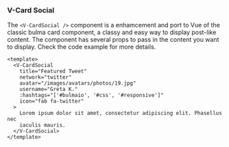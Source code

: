 ### V-Card Social

The `<V-CardSocial />` component is a enhamcement and port to Vue
of the classic bulma card component, a classy and easy way
to display post-like content. The component has several props
to pass in the content you want to display.
Check the code example for more details.

<!--code-->

```vue
<template>
  <V-CardSocial
    title="Featured Tweet"
    network="twitter"
    avatar="/images/avatars/photos/19.jpg"
    username="Greta K."
    :hashtags="['#bulmaio', '#css', '#responsive']"
    icon="fab fa-twitter"
  >
    Lorem ipsum dolor sit amet, consectetur adipiscing elit. Phasellus nec
    iaculis mauris.
  </V-CardSocial>
</template>
```

<!--/code-->
